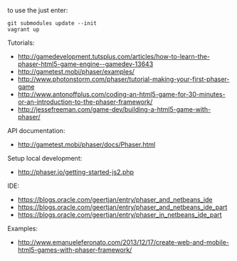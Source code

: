 
to use the just enter:
 
    git submodules update --init
    vagrant up

Tutorials:
* http://gamedevelopment.tutsplus.com/articles/how-to-learn-the-phaser-html5-game-engine--gamedev-13643
* http://gametest.mobi/phaser/examples/ 
* http://www.photonstorm.com/phaser/tutorial-making-your-first-phaser-game
* http://www.antonoffplus.com/coding-an-html5-game-for-30-minutes-or-an-introduction-to-the-phaser-framework/
* http://jessefreeman.com/game-dev/building-a-html5-game-with-phaser/

API documentation:
* http://gametest.mobi/phaser/docs/Phaser.html

Setup local development:
* http://phaser.io/getting-started-js2.php

IDE:
* https://blogs.oracle.com/geertjan/entry/phaser_and_netbeans_ide
* https://blogs.oracle.com/geertjan/entry/phaser_and_netbeans_ide_part
* https://blogs.oracle.com/geertjan/entry/phaser_in_netbeans_ide_part

Examples:
* http://www.emanueleferonato.com/2013/12/17/create-web-and-mobile-html5-games-with-phaser-framework/
